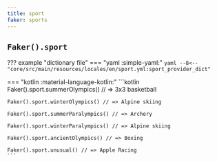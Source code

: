 ```yaml
---
title: sport
faker: sports
---
```


## `Faker().sport`

??? example "dictionary file"
    === "yaml :simple-yaml:"
        ```yaml
        --8<-- "core/src/main/resources/locales/en/sport.yml:sport_provider_dict"
        ```

=== "kotlin :material-language-kotlin:"
    ```kotlin
    Faker().sport.summerOlympics() // => 3x3 basketball

    Faker().sport.winterOlympics() // => Alpine skiing

    Faker().sport.summerParalympics() // => Archery

    Faker().sport.winterParalympics() // => Alpine skiing

    Faker().sport.ancientOlympics() // => Boxing

    Faker().sport.unusual() // => Apple Racing
    ```
